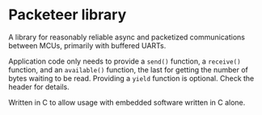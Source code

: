 Packeteer library
=================

A library for reasonably reliable async and packetized communications 
between MCUs, primarily with buffered UARTs.

Application code only needs to provide a `send()` function, a `receive()` function,
and an `available()` function, the last for getting the number of bytes waiting to be read.
Providing a `yield` function is optional. Check the header for details.

Written in C to allow usage with embedded software written in C alone.